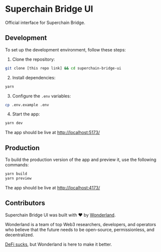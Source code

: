 # Superchain Bridge UI

Official interface for Superchain Bridge.

## Development

To set up the development environment, follow these steps:

1. Clone the repository:

```bash
git clone [this repo link] && cd superchain-bridge-ui
```

2. Install dependencies:

```bash
yarn
```

3. Configure the `.env` variables:

```bash
cp .env.example .env
```

4. Start the app:

```bash
yarn dev
```

The app should be live at [http://localhost:5173/](http://localhost:5173/)

## Production

To build the production version of the app and preview it, use the following commands:

```bash
yarn build
yarn preview
```

The app should be live at [http://localhost:4173/](http://localhost:4173/)

## Contributors

Superchain Bridge UI was built with ❤️ by [Wonderland](https://defi.sucks).

Wonderland is a team of top Web3 researchers, developers, and operators who believe that the future needs to be open-source, permissionless, and decentralized.

[DeFi sucks](https://defi.sucks), but Wonderland is here to make it better.
